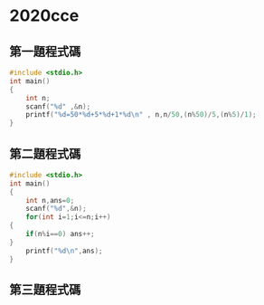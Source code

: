 # 2020cce
## 第一題程式碼
```c
#include <stdio.h>
int main()
{
	int n;
	scanf("%d" ,&n);
	printf("%d=50*%d+5*%d+1*%d\n" , n,n/50,(n%50)/5,(n%5)/1);
}
```
## 第二題程式碼
```c
#include <stdio.h>
int main()
{
	int n,ans=0;
	scanf("%d",&n);
	for(int i=1;i<=n;i++)
{
	if(n%i==0) ans++;
}
	printf("%d\n",ans);
}
```
## 第三題程式碼
```c
